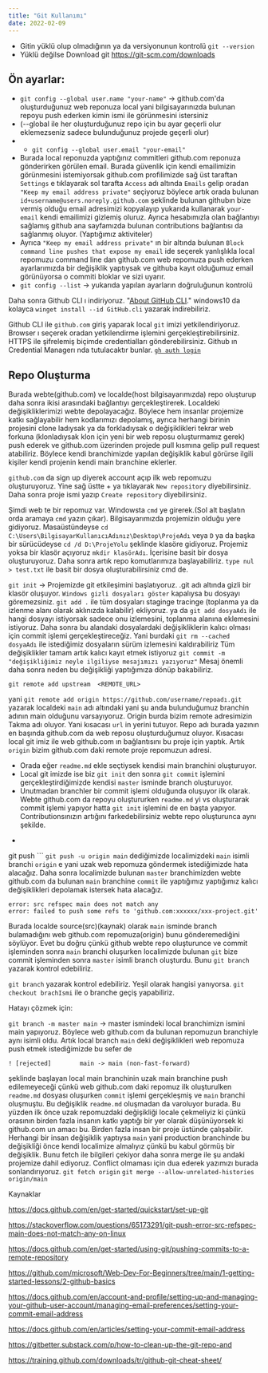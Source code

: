 ```yaml
---
title: "Git Kullanımı"
date: 2022-02-09
---
```

- Gitin yüklü olup olmadığının ya da versiyonunun kontrolü `git --version`
- Yüklü değilse Download git https://git-scm.com/downloads

## Ön ayarlar:

-   `git config --global user.name "your-name"` -> github.com'da oluşturduğunuz web reponuza local yani bilgisayarınızda bulunan repoyu push ederken kimin ismi ile görünmesini istersiniz 
-   (--global ile her oluşturduğunuz repo için bu ayar geçerli olur eklemezseniz sadece bulunduğunuz projede geçerli olur)
-   -   `git config --global user.email "your-email"`
-   Burada local reponuzda yaptığınız commitleri github.com reponuza gönderirken görülen email. Burada güvenlik için kendi emailimizin görünmesini istemiyorsak github.com profilimizde sağ üst taraftan `Settings` e tıklayarak sol tarafta `Access` adı altında `Emails` gelip oradan `"Keep my email address private"` seçiyoruz böylece artık orada bulunan `id+username@users.noreply.github.com` şeklinde bulunan githubın bize vermiş olduğu email adresimizi kopyalayıp yukarıda kullanarak `your-email` kendi emailimizi gizlemiş oluruz. Ayrıca hesabımızla olan bağlantıyı sağlamış github ana sayfamızda bulunan contributions bağlantısı da sağlanmış oluyor. (Yaptığımız aktiviteler)
-   Ayrıca `"Keep my email address private"` ın bir altında bulunan `Block command line pushes that expose my email` ide seçerek yanlışlıkla local repomuzu command line dan github.com web repomuza push ederken ayarlarımızda bir değişiklik yaptıysak ve githuba kayıt olduğumuz email görünüyorsa o commiti bloklar ve sizi uyarır.
- `git config --list` -> yukarıda yapılan ayarların doğruluğunun kontrolü

Daha sonra Github CLI ı indiriyoruz. "[About GitHub CLI](https://docs.github.com/en/github-cli/github-cli/about-github-cli)."
windows10 da kolayca `winget install --id GitHub.cli` yazarak indirebiliriz.

Github CLI ile `github.com` giriş yaparak local `git` imizi yetkilendiriyoruz.
Browser ı seçerek oradan yetkilendirme işlemini gerçekleştirebilirsiniz. HTTPS ile şifrelemiş biçimde credentialları gönderebilirsiniz. Github ın Credential Managerı nda tutulacaktır bunlar.
[`gh auth login`](https://cli.github.com/manual/gh_auth_login)


## Repo Oluşturma
Burada webte(github.com) ve localde(host bilgisayarımızda) repo oluşturup daha sonra ikisi arasındaki bağlantıyı gerçekleştirerek. Localdeki değişikliklerimizi webte depolayacağız. Böylece hem insanlar projemize katkı sağlayabilir hem kodlarımızı depolamış, ayrıca herhangi birinin projesini clone ladıysak ya da forkladıysak o değişiklikleri tekrar web forkuna (klonladıysak klon için yeni bir web reposu oluşturmamız gerek) push ederek ve github.com üzerinden projede pull kısmına gelip pull request atabiliriz. Böylece kendi branchimizde yapılan değişiklik kabul görürse ilgili kişiler kendi projenin kendi main branchine eklerler. 

`github.com` da sign up diyerek account açıp ilk web repomuzu oluşturuyoruz. Yine sağ üstte + ya tıklayarak `New repository` diyebilirsiniz. Daha sonra proje ismi yazıp `Create repository` diyebilirsiniz. 

Şimdi web te bir repomuz var. Windowsta `cmd` ye girerek.(Sol alt başlatın orda aramaya `cmd` yazın çıkar). Bilgisayarımızda projemizin olduğu yere gidiyoruz. Masaüstündeyse `cd C:\Users\BilgisayarKullanıcıAdınız\Desktop\ProjeAdı` veya `D` ya da başka bir sürücüdeyse `cd /d D:\ProjeYolu`  şeklinde klasöre gidiyoruz. Projemiz yoksa bir klasör açıyoruz `mkdir klasörAdı`. İçerisine basit bir dosya oluşturuyoruz. Daha sonra artık repo komutlarımıza başlayabiliriz. `type nul > test.txt` ile basit bir dosya oluşturabilirsiniz cmd de.

`git init` -> Projemizde git etkileşimini başlatıyoruz. .git adı altında gizli bir klasör oluşuyor. `Windows gizli dosyaları göster` kapalıysa bu dosyayı göremezsiniz.
`git add .` ile tüm dosyaları staginge tracinge (toplanma ya da izlenme alanı olarak aklınızda kalabilir) ekliyoruz.
ya da 
`git add dosyaAdı` ile hangi dosyayı istiyorsak sadece onu izlemesini, toplanma alanına eklemesini istiyoruz. Daha sonra bu alandaki dosyalardaki değişikliklerin kalıcı olması için commit işlemi gerçekleştireceğiz.
Yani burdaki `git rm --cached dosyaAdı`  ile istediğimiz dosyaların sürüm izlemesini kaldırabiliriz 
Tüm değişiklikler tamam artık kalıcı kayıt etmek istiyoruz 
`git commit -m "değişikliğimiz neyle ilgiliyse mesajımızı yazıyoruz"`
Mesaj önemli daha sonra neden bu değişikliği yaptığımıza dönüp bakabiliriz.
````shell
git remote add upstream  <REMOTE_URL> 
````
yani `git remote add origin https://github.com/username/repoadı.git` yazarak localdeki `main` adı altındaki yani şu anda bulunduğumuz branchin adının main olduğunu varsayıyoruz. Origin burda bizim remote adresimizin Takma adı oluyor. Yani kısacası `url` in yerini tutuyor. Repo adı burada yazının en başında github.com da web reposu oluşturduğumuz oluyor.
Kısacası local git imiz ile web github.com ın bağlantısını bu proje için yaptık. Artık `origin` bizim github.com daki remote proje repomuzun adresi.
- Orada eğer `readme.md` ekle seçtiysek kendisi main branchini oluşturuyor. 
- Local git imizde ise biz `git init` den sonra `git commit` işlemini gerçekleştirdiğimizde kendisi `master` isminde branch oluşturuyor.
- Unutmadan branchler bir commit işlemi olduğunda oluşuyor ilk olarak. Webte github.com da repoyu oluştururken `readme.md` yi vs oluşturarak commit işlemi yapıyor hatta `git init` işlemini de en başta yapıyor. Contributionsınızın artığını farkedebilirsiniz webte repo oluşturunca aynı şekilde.
- ```shell
git push  <REMOTENAME> <BRANCHNAME> ```
`git push -u origin main` dediğimizde localimizdeki `main` isimli branchi `origin` e yani uzak web repomuza göndermek istediğimizde hata alacağız.
Daha sonra localimizde bulunan `master` branchimizden webte github.com da bulunan `main` branchine `commit` ile yaptığımız yaptığımız kalıcı değişiklikleri depolamak istersek hata alacağız.
```
error: src refspec main does not match any
error: failed to push some refs to 'github.com:xxxxxx/xxx-project.git'
```
Burada localde source(src)(kaynak) olarak `main` isminde branch bulamadığını web github.com repomuza(origin) bunu gönderemediğini söylüyor.
Evet bu doğru çünkü github webte repo oluşturunce ve commit işleminden sonra `main` branchi oluşurken localimizde bulunan `git` bize commit işleminden sonra `master` isimli branch oluşturdu. Bunu `git branch` yazarak kontrol edebiliriz.


`git branch` yazarak kontrol edebiliriz. Yeşil olarak hangisi yanıyorsa.
`git checkout brachIsmi` ile o branche geçiş yapabiliriz.

Hatayı çözmek için:

`git branch -m master main` -> master ismindeki local branchimizn ismini main yapıyoruz. Böylece web github.com da bulunan repomuzun branchiyle aynı isimli oldu. Artık local branch `main` deki değişiklikleri web repomuza push etmek istediğimizde bu sefer de 
```
! [rejected]        main -> main (non-fast-forward)
```
şeklinde başlayan local main branchinin uzak main branchine push edilemeyeceği çünkü web github.com daki repomuz ilk oluşturulken `readme.md` dosyası oluşurken `commit` işlemi gerçekleşmiş ve `main` branchi oluşmuştu. Bu değişiklik `readme.md` oluşmadan da varoluyor burada. Bu yüzden ilk önce uzak repomuzdaki değişikliği locale çekmeliyiz ki çünkü orasının birden fazla insanın katkı yaptığı bir yer olarak düşünüyorsek ki github.com un amacı bu. Birden fazla insan bir proje üstünde çalışabilir. Herhangi bir insan değişiklik yaptıysa `main` yani production branchinde bu değişikliği önce kendi localimize almalıyız çünkü bu kabul görmüş bir değişiklik. Bunu fetch ile bilgileri çekiyor daha sonra merge ile şu andaki projemize dahil ediyoruz. Conflict olmaması için dua ederek yazımızı burada sonlandırıyoruz.
`git fetch origin`
`git merge --allow-unrelated-histories origin/main` 

Kaynaklar

https://docs.github.com/en/get-started/quickstart/set-up-git

https://stackoverflow.com/questions/65173291/git-push-error-src-refspec-main-does-not-match-any-on-linux

https://docs.github.com/en/get-started/using-git/pushing-commits-to-a-remote-repository

https://github.com/microsoft/Web-Dev-For-Beginners/tree/main/1-getting-started-lessons/2-github-basics


https://docs.github.com/en/account-and-profile/setting-up-and-managing-your-github-user-account/managing-email-preferences/setting-your-commit-email-address

https://docs.github.com/en/articles/setting-your-commit-email-address

https://gitbetter.substack.com/p/how-to-clean-up-the-git-repo-and

https://training.github.com/downloads/tr/github-git-cheat-sheet/
